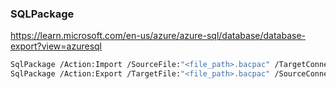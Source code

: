 ### SQLPackage
https://learn.microsoft.com/en-us/azure/azure-sql/database/database-export?view=azuresql

```sh
SqlPackage /Action:Import /SourceFile:"<file_path>.bacpac" /TargetConnectionString:"<connection_string>"
SqlPackage /Action:Export /TargetFile:"<file_path>.bacpac" /SourceConnectionString:"<connection_string>"
```